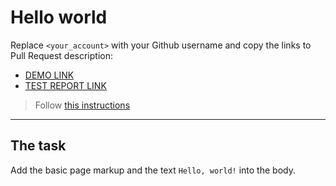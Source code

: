 # Hello world
Replace `<your_account>` with your Github username and copy the links to Pull Request description:
- [DEMO LINK](https://<dmitriy-tverdokhlibov>.github.io/layout_hello-world/)
- [TEST REPORT LINK](https://<dmitriy-tverdokhlibov>.github.io/layout_hello-world/report/html_report/)

> Follow [this instructions](https://mate-academy.github.io/layout_task-guideline/#how-to-solve-the-layout-tasks-on-github)
___

## The task 
Add the basic page markup and the text `Hello, world!` into the body.
